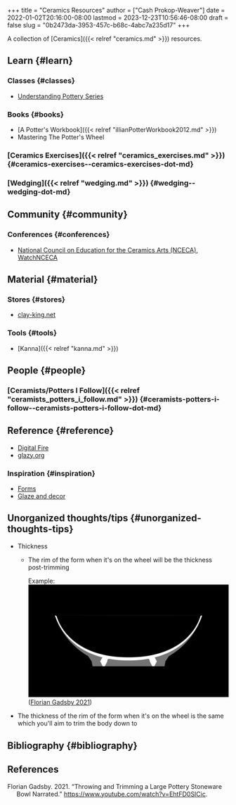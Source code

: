 +++
title = "Ceramics Resources"
author = ["Cash Prokop-Weaver"]
date = 2022-01-02T20:16:00-08:00
lastmod = 2023-12-23T10:56:46-08:00
draft = false
slug = "0b2473da-3953-457c-b68c-4abc7a235d17"
+++

A collection of [Ceramics]({{< relref "ceramics.md" >}}) resources.


## Learn {#learn}


### Classes {#classes}

-   [Understanding Pottery Series](https://www.youtube.com/playlist?list=PLS6Mrdpt53RyauAg8bGN-7HtqIokbwUKF)


### Books {#books}

-   [A Potter's Workbook]({{< relref "illianPotterWorkbook2012.md" >}})
-   Mastering The Potter's Wheel


### [Ceramics Exercises]({{< relref "ceramics_exercises.md" >}}) {#ceramics-exercises--ceramics-exercises-dot-md}


### [Wedging]({{< relref "wedging.md" >}}) {#wedging--wedging-dot-md}


## Community {#community}


### Conferences {#conferences}

-   [National Council on Education for the Ceramics Arts (NCECA)](https://nceca.net/), [WatchNCECA](https://www.youtube.com/c/WatchNCECA)


## Material {#material}


### Stores {#stores}

-   [clay-king.net](https://clay-king.com/)


### Tools {#tools}

-   [Kanna]({{< relref "kanna.md" >}})


## People {#people}


### [Ceramists/Potters I Follow]({{< relref "ceramists_potters_i_follow.md" >}}) {#ceramists-potters-i-follow--ceramists-potters-i-follow-dot-md}


## Reference {#reference}

-   [Digital Fire](https://digitalfire.com/index.php)
-   [glazy.org](http://glazy.org)


### Inspiration {#inspiration}

-   [Forms](https://www.pinterest.com/cashbweaver/ceramics/forms/)
-   [Glaze and decor](https://www.pinterest.com/cashbweaver/ceramics/glazes-and-decor/)


## Unorganized thoughts/tips {#unorganized-thoughts-tips}

-   Thickness
    -   The rim of the form when it's on the wheel will be the thickness post-trimming

        Example: ![](/ox-hugo/large-bowl-cross-section-silhouette.jpeg) (<a href="#citeproc_bib_item_1">Florian Gadsby 2021</a>)
-   The thickness of the rim of the form when it's on the wheel is the same which you'll aim to trim the body down to


## Bibliography {#bibliography}

## References

<style>.csl-entry{text-indent: -1.5em; margin-left: 1.5em;}</style><div class="csl-bib-body">
  <div class="csl-entry"><a id="citeproc_bib_item_1"></a>Florian Gadsby. 2021. “Throwing and Trimming a Large Pottery Stoneware Bowl Narrated.” <a href="https://www.youtube.com/watch?v=EhtFD0SICic">https://www.youtube.com/watch?v=EhtFD0SICic</a>.</div>
</div>
